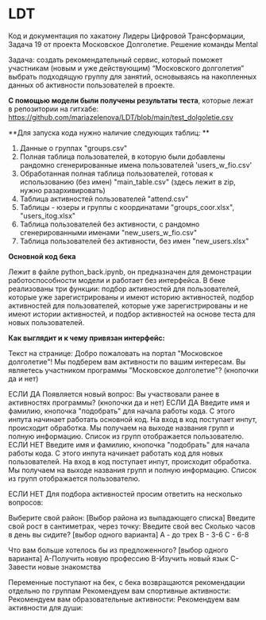 # LDT
Код и документация по хакатону Лидеры Цифровой Трансформации, Задача 19 от проекта Московское Долголетие. Решение команды Mental

Задача: создать рекомендательный сервис,
который поможет участникам (новым и уже действующим) “Московского
долголетия” выбрать подходящую группу для занятий, основываясь на
накопленных данных об активности пользователей в проекте.

**С помощью модели были получены результаты теста**, которые лежат в репозитории на гитхабе: 
https://github.com/mariazelenova/LDT/blob/main/test_dolgoletie.csv


**Для запуска кода нужно наличие следующих таблиц: **

1) Данные о группах "groups.csv"
2) Полная таблица пользователей, в которую были добавлены рандомно сгенерированные имена пользователей 'users_w_fio.csv'
3) Обработанная полная таблица пользователей, готовая к использованию (без имен) "main_table.csv" (здесь лежит в zip, нужно разархивировать)
4) Таблица активностей пользователей "attend.csv"
5) Таблицы - юзеры и группы с координатами "groups_coor.xlsx", "users_itog.xlsx"
6) Таблица пользователей без активности, с рандомно сгенерированными именами "new_users_w_fio.csv"
7) Таблица пользователей без активности, без имен "new_users.xlsx"

**Основной код бека** 

Лежит в файле python_back.ipynb, он предназначен для демонстрации работоспособности модели и работает без интерфейса.
В беке реализованы три функции: подбор активностей для пользователей, которые уже зарегистрированы и имеют историю активностей, подбор 
активностей для пользователей, которые уже зарегистрированы и не имеют истории активностей, и подбор активностей на основе теста для новых пользователей. 


**Как выглядит и к чему привязан интерфейс:**
    
Текст на странице: Добро пожаловать на портал "Московское долголетие"! Мы подберем вам активности по вашим интересам. 
Вы являетесь участником программы "Московское долголетие"? (кнопочки да и нет)

ЕСЛИ ДА
Появляется новый вопрос: Вы участвовали ранее в активностях программы? (кнопочки да и нет)
    ЕСЛИ ДА
    Введите имя и фамилию, кнопочка "подобрать" для начала работы кода.
    С этого инпута начинает работать основной код. На вход в код поступает инпут, происходит обработка.
    Мы получаем на выходе названия групп и полную информацию. Список из групп отображается пользователю. 
    ЕСЛИ НЕТ 
    Введите имя и фамилию, кнопочка "подобрать" для начала работы кода.
    С этого инпута начинает работать код для новых пользователей. На вход в код поступает инпут, происходит обработка.
    Мы получаем на выходе названия групп и полную информацию. Список из групп отображается пользователю. 

ЕСЛИ НЕТ
Для подбора активностей просим ответить на несколько вопросов:

Выберите свой район: [Выбор района из выпадающего списка]
Введите свой рост в сантиметрах, через точку: 
Введите свой вес 
Сколько часов в день вы сидите? [выбор одного варианта]
A - до трех
B -  3-6
C - 6-8

Что вам больше хотелось бы из предложенного? [выбор одного варианта]
A-Получить новую профессию
B-Изучить новый язык
C-Завести новые знакомства

Переменные поступают на бек, с бека возвращаются рекомендации отдельно по группам
Рекомендуем вам спортивные активности:
Рекомендуем вам образовательные активности: 
Рекомендуем вам активности для души:
